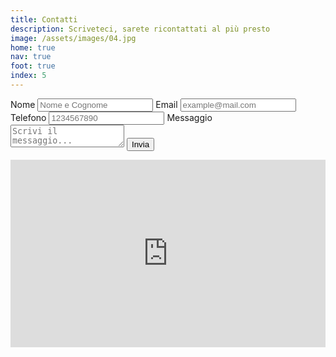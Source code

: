 ```yaml
---
title: Contatti
description: Scriveteci, sarete ricontattati al più presto
image: /assets/images/04.jpg
home: true
nav: true
foot: true
index: 5
---
```


<form> 
  <label for="name">Nome</label> <input type="name" name="name" id="name" placeholder="Nome e Cognome"> 
  <label for="email">Email</label> <input type="email" name="email" id="email" placeholder="example@mail.com"> 
  <label for="phone-number">Telefono</label> <input type="phone-number" name="phone-number" id="phone-number" placeholder="1234567890"> 
  <label for="about">Messaggio</label> <textarea name="about" id="about" placeholder="Scrivi il messaggio..."></textarea> 
  <input type="submit" value="Invia">
</form>

<div style="max-width:100%;list-style:none; transition: none;overflow:hidden;width:2560px;height:300px;"><div id="mymap-canvas" style="height:100%; width:100%;max-width:100%;"><iframe style="height:100%;width:100%;border:0;" frameborder="0" src="https://www.google.com/maps/embed/v1/place?q=wip+srl&key=AIzaSyBFw0Qbyq9zTFTd-tUY6dZWTgaQzuU17R8"></iframe></div><a class="codefor-googlemap" href="https://www.embed-map.com" id="make-mapdata">https://www.embed-map.com</a><style>#mymap-canvas img{max-width:none!important;background:none!important;font-size: inherit;font-weight:inherit;}</style></div>